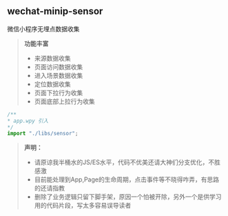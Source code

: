 ## wechat-minip-sensor
微信小程序无埋点数据收集

> **功能丰富**
> - 来源数据收集
> - 页面访问数据收集
> - 进入场景数据收集
> - 定位数据收集
> - 页面下拉行为收集
> - 页面底部上拉行为收集

``` javascript
/**
* app.wpy 引入
*/
import "./libs/sensor";
```

> **声明：**
> - 请原谅我半桶水的JS/ES水平，代码不优美还请大神们分支优化，不胜感激
> - 目前能处理到App,Page的生命周期，点击事件等不晓得咋弄，有思路的还请指教
> - 删除了业务逻辑只留下脚手架，原因一个怕被开除，另外一个是供学习用的代码片段，写太多容易误导读者
